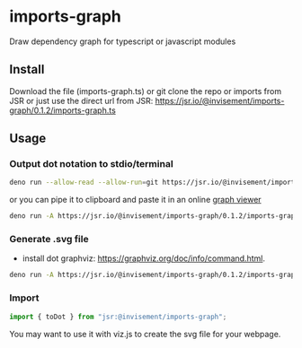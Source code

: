 # imports-graph

Draw dependency graph for typescript or javascript modules

## Install

Download the file (imports-graph.ts) or git clone the repo or imports from JSR
or just use the direct url from JSR:
https://jsr.io/@invisement/imports-graph/0.1.2/imports-graph.ts

## Usage

### Output dot notation to stdio/terminal

```sh
deno run --allow-read --allow-run=git https://jsr.io/@invisement/imports-graph/0.1.2/imports-graph.ts ./ui/src
```

or you can pipe it to clipboard and paste it in an online
[graph viewer](https://magjac.com/graphviz-visual-editor/)

```sh
deno run -A https://jsr.io/@invisement/imports-graph/0.1.2/imports-graph.ts ./ui/src | pbcopy
```

### Generate .svg file

- install dot graphviz: https://graphviz.org/doc/info/command.html.

```sh
deno run -A https://jsr.io/@invisement/imports-graph/0.1.2/imports-graph.ts ./ui/src | dot -Tsvg > ./documentation/ui-imports-graph.svg
```

### Import

```ts
import { toDot } from "jsr:@invisement/imports-graph";
```

You may want to use it with viz.js to create the svg file for your webpage.
